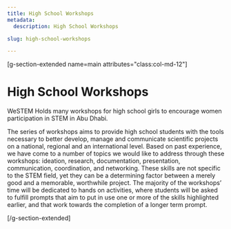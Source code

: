 ```yaml
---
title: High School Workshops
metadata:
  description: High School Workshops

slug: high-school-workshops

---
```

[g-section-extended name=main attributes="class:col-md-12"]
# High School Workshops

WeSTEM Holds many workshops for high school girls to encourage women participation in STEM in Abu Dhabi.

The series of workshops aims to provide high school students with the tools necessary to better develop, manage and communicate scientific projects on a national, regional and an international level. Based on past experience, we have come to a number of topics we would like to address through these workshops: ideation, research, documentation, presentation, communication, coordination, and networking. These skills are not specific to the STEM field, yet they can be a determining factor between a merely good and a memorable, worthwhile project. The majority of the workshops’ time will be dedicated to hands on activities, where students will be asked to fulfill prompts that aim to put in use one or more of the skills highlighted earlier, and that work towards the completion of a longer term prompt.

[/g-section-extended]